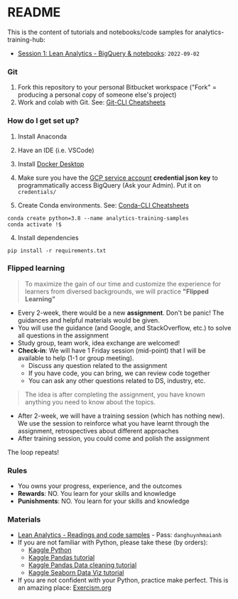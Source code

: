 # README #

This is the content of tutorials and notebooks/code samples for analytics-training-hub:

- [Session 1: Lean Analytics - BigQuery & notebooks](./bigquery-notebooks/README.md): `2022-09-02`

### Git ###

1. Fork this repository to your personal Bitbucket workspace ("Fork" = producing a personal copy of someone else's project) 
2. Work and colab with Git. See: [Git-CLI Cheatsheets]('./cheatsheets/git-cli.md)


### How do I get set up? ###

1. Install Anaconda
2. Have an IDE (i.e. VSCode)
3. Install [Docker Desktop](https://www.docker.com/products/docker-desktop/)
4. Make sure you have the [GCP service account](https://cloud.google.com/iam/docs/service-accounts) **credential json key** to programmatically access BigQuery (Ask your Admin). Put it on `credentials/`

3. Create Conda environments. See: [Conda-CLI Cheatsheets]('./cheatsheets/conda-cli.md)

```
conda create python=3.8 --name analytics-training-samples
conda activate !$
```

4. Install dependencies

```
pip install -r requirements.txt
```


### Flipped learning ###

> To maximize the gain of our time and customize the experience for learners from diversed backgrounds, we will practice **"Flipped Learning"** 

* Every 2-week, there would be a new **assignment**. Don't be panic! The guidances and helpful materials would be given.
* You will use the guidance (and Google, and StackOverflow, etc.) to solve all questions in the assignment
* Study group, team work, idea exchange are welcomed!
* **Check-in**: We will have 1 Friday session (mid-point) that I will be available to help (1-1 or group meeting). 
    * Discuss any question related to the assignment
    * If you have code, you can bring, we can review code together
    * You can ask any other questions related to DS, industry, etc.

> The idea is after completing the assignment, you have known anything you need to know about the topics.
* After 2-week, we will have a training session (which has nothing new). We use the session to reinforce what you have learnt through the assignment, retrospectives about different approaches
* After training session, you could come and polish the assignment 

The loop repeats!


### Rules ###
* You owns your progress, experience, and the outcomes 
* **Rewards**: NO. You learn for your skills and knowledge
* **Punishments**: NO. You learn for your skills and knowledge


### Materials ###
- [Lean Analytics - Readings and code samples](https://publish.obsidian.md/danghuynhmaianh/00-Work/Lean-Analytics/Tutorials/5-Analytics+Frameworks) - Pass: `danghuynhmaianh`
- If you are not familiar with Python, please take these (by orders):
    - [Kaggle Python](https://www.kaggle.com/learn/python)
    - [Kaggle Pandas tutorial](https://www.kaggle.com/learn/pandas)
    - [Kaggle Pandas Data cleaning tutorial](https://www.kaggle.com/learn/data-cleaning)
    - [Kaggle Seaborn Data Viz tutorial](https://www.kaggle.com/learn/data-visualization)
- If you are not confident with your Python, practice make perfect. This is an amazing place: [Exercism.org](https://exercism.org/tracks/python)

